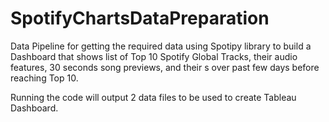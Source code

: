 # SpotifyChartsDataPreparation

Data Pipeline for getting the required data using Spotipy library to build a Dashboard that shows list of Top 10 Spotify Global Tracks, their audio features, 30 seconds song previews, and their s over past few days before reaching Top 10.

Running the code will output 2 data files to be used to create Tableau Dashboard. 
